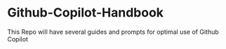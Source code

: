 # Github-Copilot-Handbook
This Repo will have several guides and prompts for optimal use of Github Copilot
